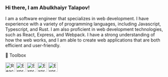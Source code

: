 ### Hi there, I am Abulkhaiyr Talapov!

I am a software engineer that specializes in web development. I have experience with a variety of programming languages, including Javascript, Typescript, and Rust. I am also proficient in web development technologies, such as React, Express, and Webpack. I have a strong understanding of how the web works, and I am able to create web applications that are both efficient and user-friendly.

🧰 Toolbox

<img src="https://user-images.githubusercontent.com/81620918/155963389-e341f176-67bf-4e7d-8f7f-5f980dd2925e.png" alt="React Logo" width="30" height="30"/>  <img src="https://cdn.worldvectorlogo.com/logos/postgresql.svg" alt="Express Logo" width="30" height="30"/>  <img src="https://cdn.worldvectorlogo.com/logos/tailwind-css-2.svg" alt="Express Logo" width="30" height="30"/>  <img src="https://cdn.worldvectorlogo.com/logos/docker.svg" alt="Express Logo" width="30" height="30"/>  <img src="https://cdn.worldvectorlogo.com/logos/webpack-icon.svg" alt="Express Logo" width="30" height="30"/>
 
